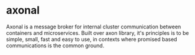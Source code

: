 # axonal

Axonal is a message broker for internal cluster communication between containers and microservices. Built over axon library, it's principles is to be simple, small, fast and easy to use, in contexts where promised based communications is the common ground.
